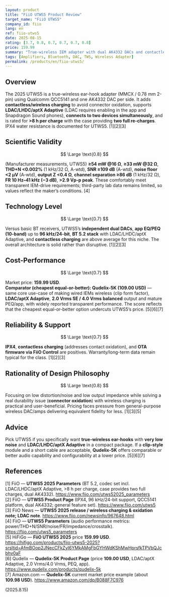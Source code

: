```yaml
---
layout: product
title: "FiiO UTWS5 Product Review"
target_name: "FiiO UTWS5"
company_id: fiio
lang: en
ref: fiio-utws5
date: 2025-08-15
rating: [3.7, 0.8, 0.7, 0.7, 0.7, 0.8]
price: 159.99
summary: "True-wireless IEM adapter with dual AK4332 DACs and contactless charging; strong published specs but faces cheaper, equally capable wireless DAC/amps."
tags: [Amplifiers, Bluetooth, DAC, TWS, Wireless Adapter]
permalink: /products/en/fiio-utws5/
---
```

## Overview

The 2025 UTWS5 is a true-wireless ear-hook adapter (MMCX / 0.78 mm 2-pin) using Qualcomm QCC5141 and one AK4332 DAC per side. It adds **contactless/wireless charging** to avoid connector oxidation, supports **LDAC/LHDC/aptX Adaptive** (LDAC requires enabling in the app and Snapdragon Sound phones), **connects to two devices simultaneously**, and is rated for **>8 h per charge** with the case providing **two full re-charges**. IPX4 water resistance is documented for UTWS5. [1][2][3]

## Scientific Validity

$$ \Large \text{0.8} $$

(Manufacturer measurements, UTWS5) **≥54 mW @16 Ω**, **≥33 mW @32 Ω**, **THD+N <0.002%** (1 kHz/32 Ω, A-wtd), **SNR ≥109 dB** (A-wtd), **noise floor <2 µV** (A-wtd), **output Z <0.4 Ω**, **channel separation ≥86 dB** (1 kHz/32 Ω), **FR 10 Hz–41 kHz (−3 dB)**, **>2.9 Vp-p peak**. These comfortably meet transparent IEM-drive requirements; third-party lab data remains limited, so values reflect the maker’s conditions. [4]

## Technology Level

$$ \Large \text{0.7} $$

Versus basic BT receivers, UTWS5’s **independent dual DACs**, **app EQ/PEQ (10-band)** up to **96 kHz/24-bit**, **BT 5.2 stack** with LDAC/LHDC/aptX Adaptive, and **contactless charging** are above average for this niche. The overall architecture is solid rather than disruptive. [1][2][3]

## Cost-Performance

$$ \Large \text{0.7} $$

Market price: **159.99 USD**.  
**Comparator (cheapest equal-or-better): Qudelix-5K (109.00 USD)** — same core use-case of making wired IEMs wireless (clip form factor), **LDAC/aptX Adaptive**, **2.0 Vrms SE / 4.0 Vrms balanced** output and mature PEQ/app, with widely reported transparent performance. The score reflects that the cheapest equal-or-better option undercuts UTWS5’s price. [5][6][7]

## Reliability & Support

$$ \Large \text{0.7} $$

**IPX4**, **contactless charging** (addresses contact oxidation), and **OTA firmware via FiiO Control** are positives. Warranty/long-term data remain typical for the class. [1][2][3]

## Rationality of Design Philosophy

$$ \Large \text{0.8} $$

Focusing on low distortion/noise and low output impedance while solving a real durability issue (**connector oxidation**) with wireless charging is practical and user-beneficial. Pricing faces pressure from general-purpose wireless DAC/amps delivering equivalent fidelity for less. [1][3][5]

## Advice

Pick UTWS5 if you specifically want **true-wireless ear-hooks** with **very low noise** and **LDAC/LHDC/aptX Adaptive** in a compact package. If a **clip-style** module and a short cable are acceptable, **Qudelix-5K** offers comparable or better audio capability and configurability at a lower price. [5][6][7]

## References

[1] FiiO — **UTWS5 2025 Parameters** (BT 5.2, codec set incl. LDAC/LHDC/aptX Adaptive, >8 h per charge, case provides two full charges, dual AK4332). https://www.fiio.com/utws52025_parameters  
[2] FiiO — **UTWS5 Product Page** (IPX4, 96 kHz/24-bit support, QCC5141 platform, dual AK4332; general feature set). https://www.fiio.com/utws5  
[3] FiiO News — **UTWS5 2025 release / wireless charging & oxidation note; LDAC note**. https://www.fiio.com/newsinfo/967648.html  
[4] FiiO — **UTWS5 Parameters** (audio performance metrics: power/THD+N/SNR/noise/FR/impedance/crosstalk). https://fiio.com/utws5_parameters  
[5] HiFiGo — **FiiO UTWS5 2025** price **159.99 USD**. https://hifigo.com/products/fiio-utws5-2025?srsltid=AfmBOop2JNecCFkZyI6YMkAMgFbGYHWdKShMwHprsfkTPVbQJcbhv0aF  
[6] Qudelix — **Qudelix-5K Product Page** (price **109.00 USD**, LDAC/aptX Adaptive, 2.0 Vrms/4.0 Vrms, PEQ, app). https://www.qudelix.com/products/qudelix-5k  
[7] Amazon.com — **Qudelix-5K** current market price example (about **109.98 USD**). https://www.amazon.com/dp/B088F7C976

(2025.8.15)
